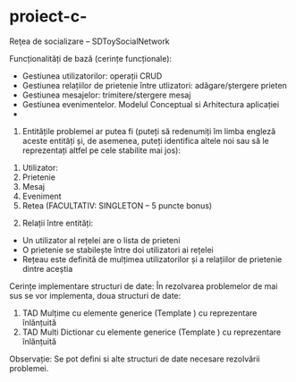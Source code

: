 # proiect-c-
Reţea de socializare – SDToySocialNetwork

Funcționalități de bază (cerințe funcționale):
-	Gestiunea utilizatorilor: operații CRUD 
-	Gestiunea relațiilor de prietenie între utlizatori: adăgare/ștergere prieten
-	Gestiunea mesajelor: trimitere/stergere mesaj 
-	Gestiunea evenimentelor. Modelul Conceptual si Arhitectura aplicației 
-	
1)	Entitățile problemei ar putea fi (puteți să redenumiți îm limba engleză aceste entități și, de asemenea, puteți identifica altele noi sau să le reprezentați altfel pe cele stabilite mai jos):
1.	Utilizator: 
2.	Prietenie
3.	Mesaj
4.	Eveniment
5.	Retea  (FACULTATIV: SINGLETON – 5 puncte bonus)


2)	Relații între entități: 
-	Un utilizator al rețelei are o lista de prieteni
-	O prietenie se stabilește între doi utilizatori ai rețelei
-	Rețeau este definită de mulțimea utilizatorilor și a relațiilor de prietenie dintre aceștia


Cerințe implementare structuri de date:
În rezolvarea problemelor de mai sus se vor implementa, doua structuri de date:
1)	TAD Mulțime cu elemente generice (Template <class T> ) cu reprezentare înlănțuită
2)	TAD Multi Dictionar cu elemente generice (Template <class T> ) cu reprezentare înlănțuită

Observație: Se pot defini si alte structuri de date necesare rezolvării problemei.
